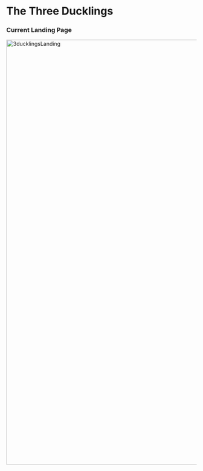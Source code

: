 # The Three Ducklings

### Current Landing Page
<img width="1126" alt="3ducklingsLanding" src="https://user-images.githubusercontent.com/35225535/137306690-b205a631-7452-486f-b18c-58fffd021047.PNG">
